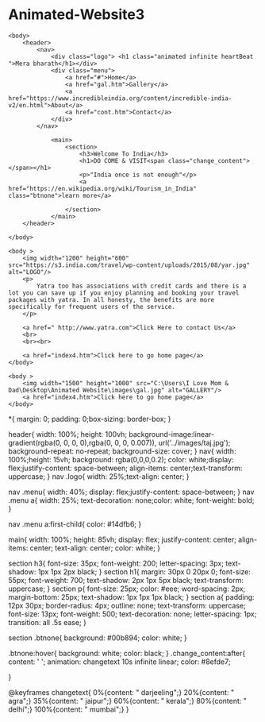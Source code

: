 # Animated-Website3
<!DOCTYPE html>
<html>
    <head>
        <title></title>
        <link rel="stylesheet" type="text/css" href="css/style.css">
        <link rel="stylesheet" href="https://cdnjs.cloudflare.com/ajax/libs/animate.css/3.7.2/animate.min.css">
    </head>

    <body>
        <header>
            <nav>
                <div class="logo"> <h1 class="animated infinite heartBeat ">Mera bharath</h1></div>
                <div class="menu">
                    <a href="#">Home</a>
                    <a href="gal.htm">Gallery</a>
                    <a href="https://www.incredibleindia.org/content/incredible-india-v2/en.html">About</a>
                    <a href="cont.htm">Contact</a>
                </div>
            </nav>

                <main>
                    <section>
                        <h3>Welcome To India</h3>
                        <h1>DO COME & VISIT<span class="change_content"></span></h1>
                        <p>"India once is not enough"</p>
                        <a href="https://en.wikipedia.org/wiki/Tourism_in_India" class="btnone">learn more</a>
                        
                    </section>
                </main>
        </header>

    </body>
</html>

<html>
    <head>
        <title>GALLERY</title>
    </head>

    <body >
        <img width="1200" height="600" src="https://s3.india.com/travel/wp-content/uploads/2015/08/yar.jpg" alt="LOGO"/>
        <p>
            Yatra too has associations with credit cards and there is a lot you can save up if you enjoy planning and booking your travel packages with yatra. In all honesty, the benefits are more specifically for frequent users of the service.
        </p>

        <a href=" http://www.yatra.com">Click Here to contact Us</a>
        <br>
        <br><br>

        <a href="index4.htm">Click here to go home page</a>
    </body>
</html>

<html>
    <head>
        <title>GALLERY</title>
    </head>

    <body >
        <img width="1500" height="1000" src="C:\Users\I Love Mom & Dad\Desktop\Animated Website\images\gal.jpg" alt="GALLERY"/>
        <a href="index4.htm">Click here to go home page</a>
    </body>
</html>

*{
    margin: 0; padding: 0;box-sizing: border-box;
}

header{
    width: 100%; height: 100vh;
    background-image:linear-gradient(rgba(0, 0, 0, 0),rgba(0, 0, 0, 0.007)), url('../images/taj.jpg');
    background-repeat: no-repeat;
    background-size: cover;
}
nav{
    width: 100%;height: 15vh;
    background: rgba(0,0,0,0.2);
    color: white;display: flex;justify-content: space-between;
    align-items: center;text-transform: uppercase;
}
nav .logo{
    width: 25%;text-align: center;
}

nav .menu{
    width: 40%; 
    display: flex;justify-content: space-between;
}
nav .menu a{
    width: 25%;
    text-decoration: none;color: white;
    font-weight: bold;
}

nav .menu a:first-child{
    color: #14dfb6;
}

main{
    width: 100%;
    height: 85vh;
    display: flex;
    justify-content: center;
    align-items: center;
    text-align: center;
    color: white;
}


section h3{
    font-size: 35px;
    font-weight: 200;
    letter-spacing: 3px;
    text-shadow: 1px 1px 2px black;
}
section h1{
    margin: 30px 0 20px 0;
    font-size: 55px;
    font-weight: 700;
    text-shadow: 2px 1px 5px black;
    text-transform: uppercase;
}
section p{
    font-size: 25px;
    color:  #eee;
    word-spacing: 2px;
    margin-bottom: 25px;
    text-shadow: 1px 1px 1px black;
}
section a{
    padding: 12px 30px;
    border-radius: 4px;
    outline: none;
    text-transform: uppercase;
    font-size: 13px;
    font-weight: 500;
    text-decoration: none;
    letter-spacing: 1px;
    transition: all .5s ease;
}


section .btnone{
    background: #00b894;
    color: white;
}

.btnone:hover{
    background: white;
    color: black;
}
.change_content:after{
    content: ' ';
    animation: changetext 10s infinite linear;
    color: #8efde7;

}

@keyframes changetext{
    0%{content: " darjeeling";}
    20%{content: " agra";}
    35%{content: " jaipur";}
    60%{content: " kerala";}
    80%{content: " delhi";}
    100%{content: " mumbai";}
}

